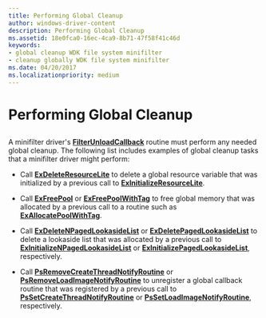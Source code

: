 ```yaml
---
title: Performing Global Cleanup
author: windows-driver-content
description: Performing Global Cleanup
ms.assetid: 18e0fca0-16ec-4ca9-8b71-47f58f41c46d
keywords:
- global cleanup WDK file system minifilter
- cleanup globally WDK file system minifilter
ms.date: 04/20/2017
ms.localizationpriority: medium
---
```


# Performing Global Cleanup


## <span id="ddk_performing_global_cleanup_if"></span><span id="DDK_PERFORMING_GLOBAL_CLEANUP_IF"></span>


A minifilter driver's [**FilterUnloadCallback**](https://msdn.microsoft.com/library/windows/hardware/ff551085) routine must perform any needed global cleanup. The following list includes examples of global cleanup tasks that a minifilter driver might perform:

-   Call [**ExDeleteResourceLite**](https://msdn.microsoft.com/library/windows/hardware/ff544578) to delete a global resource variable that was initialized by a previous call to [**ExInitializeResourceLite**](https://msdn.microsoft.com/library/windows/hardware/ff545317).

-   Call [**ExFreePool**](https://msdn.microsoft.com/library/windows/hardware/ff544590) or [**ExFreePoolWithTag**](https://msdn.microsoft.com/library/windows/hardware/ff544593) to free global memory that was allocated by a previous call to a routine such as [**ExAllocatePoolWithTag**](https://msdn.microsoft.com/library/windows/hardware/ff544520).

-   Call [**ExDeleteNPagedLookasideList**](https://msdn.microsoft.com/library/windows/hardware/ff544566) or [**ExDeletePagedLookasideList**](https://msdn.microsoft.com/library/windows/hardware/ff544570) to delete a lookaside list that was allocated by a previous call to [**ExInitializeNPagedLookasideList**](https://msdn.microsoft.com/library/windows/hardware/ff545301) or [**ExInitializePagedLookasideList**](https://msdn.microsoft.com/library/windows/hardware/ff545309), respectively.

-   Call [**PsRemoveCreateThreadNotifyRoutine**](https://msdn.microsoft.com/library/windows/hardware/ff559947) or [**PsRemoveLoadImageNotifyRoutine**](https://msdn.microsoft.com/library/windows/hardware/ff559949) to unregister a global callback routine that was registered by a previous call to [**PsSetCreateThreadNotifyRoutine**](https://msdn.microsoft.com/library/windows/hardware/ff559954) or [**PsSetLoadImageNotifyRoutine**](https://msdn.microsoft.com/library/windows/hardware/ff559957), respectively.

 

 




